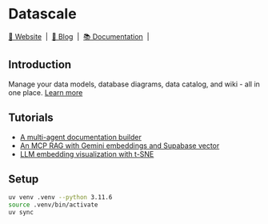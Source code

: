 # Datascale
<div align="left">
  <a href="https://getdatascale.com">🐧 Website</a> &nbsp;|&nbsp;
  <a href="https://blog.getdatascale.com">📰 Blog</a> &nbsp;|&nbsp;
  <a href="https://docs.getdatascale.com">📚 Documentation</a> &nbsp;|&nbsp;
</div>


## Introduction

Manage your data models, database diagrams, data catalog, and wiki - all in one place. [Learn more](https://getdatascale.com)

## Tutorials

* [A multi-agent documentation builder](./cookbook/tutorials/agent_docs/)
* [An MCP RAG with Gemini embeddings and Supabase vector](./cookbook/tutorials/mcp_rag/)
* [LLM embedding visualization with t-SNE](./cookbook/tutorials/tsne_viz/)

## Setup

```bash
uv venv .venv --python 3.11.6
source .venv/bin/activate
uv sync
```